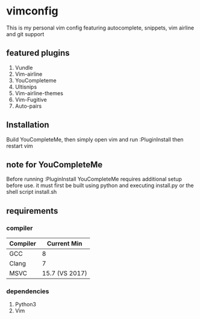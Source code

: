# vimconfig
This is my personal vim config featuring autocomplete, snippets, vim airline
and git support

## featured plugins

1. Vundle
2. Vim-airline
3. YouCompleteme
4. Ultisnips
5. Vim-airline-themes
6. Vim-Fugitive
7. Auto-pairs
## Installation

Build YouCompleteMe, then simply open vim and run :PluginInstall then restart vim

## note for YouCompleteMe

Before running :PluginInstall YouCompleteMe requires additional setup before use. it must first be built using
python and executing install.py or the shell script install.sh

## requirements

### compiler
| Compiler | Current Min    |
|----------|----------------|
| GCC      | 8              |
| Clang    | 7              |
| MSVC     | 15.7 (VS 2017) |

### dependencies
1. Python3
2. Vim
